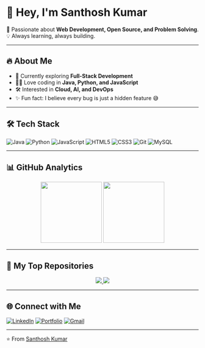 # 👋 Hey, I'm Santhosh Kumar

🚀 Passionate about **Web Development, Open Source, and Problem Solving**.  
💡 Always learning, always building.  

---

## 🔥 About Me
- 🌱 Currently exploring **Full-Stack Development**
- 👨‍💻 Love coding in **Java, Python, and JavaScript**
- 🛠️ Interested in **Cloud, AI, and DevOps**
- ✨ Fun fact: I believe every bug is just a hidden feature 😅

---

## 🛠️ Tech Stack
![Java](https://img.shields.io/badge/Java-ED8B00?style=for-the-badge&logo=java&logoColor=white)
![Python](https://img.shields.io/badge/Python-3776AB?style=for-the-badge&logo=python&logoColor=white)
![JavaScript](https://img.shields.io/badge/JavaScript-FFCA28?style=for-the-badge&logo=javascript&logoColor=black)
![HTML5](https://img.shields.io/badge/HTML5-E44D26?style=for-the-badge&logo=html5&logoColor=white)
![CSS3](https://img.shields.io/badge/CSS3-264DE4?style=for-the-badge&logo=css3&logoColor=white)
![Git](https://img.shields.io/badge/Git-F05032?style=for-the-badge&logo=git&logoColor=white)
![MySQL](https://img.shields.io/badge/MySQL-00758F?style=for-the-badge&logo=mysql&logoColor=white)

---

## 📊 GitHub Analytics
<p align="center">
  <img src="https://github-readme-stats.vercel.app/api?username=SanthoshKumar&show_icons=true&theme=tokyonight" height="160"/>
  <img src="https://github-readme-streak-stats.herokuapp.com/?user=SanthoshKumar&theme=tokyonight" height="160"/>
</p>

---

## 🚀 My Top Repositories
<p align="center">
  <a href="https://github.com/SanthoshKumar/YourRepo1">
    <img src="https://github-readme-stats.vercel.app/api/pin/?username=SanthoshKumar&repo=YourRepo1&theme=tokyonight" />
  </a>
  <a href="https://github.com/SanthoshKumar/YourRepo2">
    <img src="https://github-readme-stats.vercel.app/api/pin/?username=SanthoshKumar&repo=YourRepo2&theme=tokyonight" />
  </a>
</p>

---

## 🌐 Connect with Me
[![LinkedIn](https://img.shields.io/badge/LinkedIn-0A66C2?style=for-the-badge&logo=linkedin&logoColor=white)](https://www.linkedin.com/in/YOURUSERNAME)
[![Portfolio](https://img.shields.io/badge/Portfolio-FF5722?style=for-the-badge&logo=firefox&logoColor=white)](https://yourportfolio.com)
[![Gmail](https://img.shields.io/badge/Email-D14836?style=for-the-badge&logo=gmail&logoColor=white)](mailto:yourname@gmail.com)

---

⭐️ From [Santhosh Kumar](https://github.com/SanthoshKumar)
